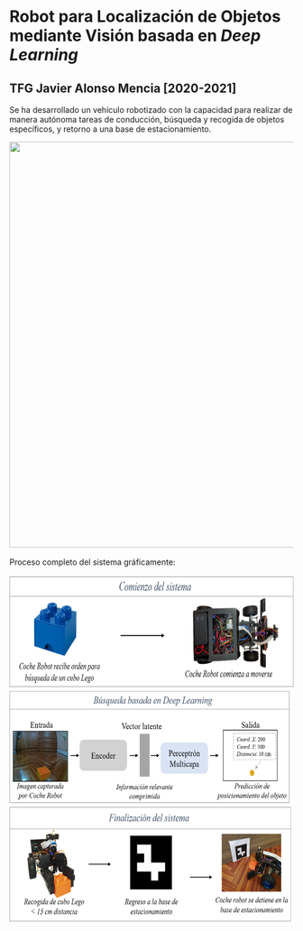 # Robot para Localización de Objetos mediante Visión basada en _Deep Learning_
## TFG Javier Alonso Mencia [2020-2021]

Se ha desarrollado un vehículo robotizado con la capacidad para realizar de manera autónoma tareas de conducción, búsqueda y recogida de objetos específicos, y retorno a una base de estacionamiento. 

<img src="https://github.com/javilonso/TFG-2021-CocheRobot/blob/main/img/main.png" width="1050" height="720" />


Proceso completo del sistema gráficamente:

<img src="https://github.com/javilonso/TFG-2021-CocheRobot/blob/main/img/main_1.png" width="650" height="203" />
<img src="https://github.com/javilonso/TFG-2021-CocheRobot/blob/main/img/main_2.png" width="650" height="203" />
<img src="https://github.com/javilonso/TFG-2021-CocheRobot/blob/main/img/main_3.png" width="650" height="203" />
